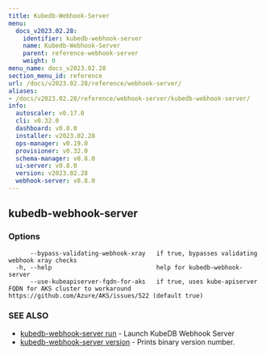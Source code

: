 ```yaml
---
title: Kubedb-Webhook-Server
menu:
  docs_v2023.02.28:
    identifier: kubedb-webhook-server
    name: Kubedb-Webhook-Server
    parent: reference-webhook-server
    weight: 0
menu_name: docs_v2023.02.28
section_menu_id: reference
url: /docs/v2023.02.28/reference/webhook-server/
aliases:
- /docs/v2023.02.28/reference/webhook-server/kubedb-webhook-server/
info:
  autoscaler: v0.17.0
  cli: v0.32.0
  dashboard: v0.8.0
  installer: v2023.02.28
  ops-manager: v0.19.0
  provisioner: v0.32.0
  schema-manager: v0.8.0
  ui-server: v0.8.0
  version: v2023.02.28
  webhook-server: v0.8.0
---
```


## kubedb-webhook-server



### Options

```
      --bypass-validating-webhook-xray   if true, bypasses validating webhook xray checks
  -h, --help                             help for kubedb-webhook-server
      --use-kubeapiserver-fqdn-for-aks   if true, uses kube-apiserver FQDN for AKS cluster to workaround https://github.com/Azure/AKS/issues/522 (default true)
```

### SEE ALSO

* [kubedb-webhook-server run](/docs/v2023.02.28/reference/webhook-server/kubedb-webhook-server_run)	 - Launch KubeDB Webhook Server
* [kubedb-webhook-server version](/docs/v2023.02.28/reference/webhook-server/kubedb-webhook-server_version)	 - Prints binary version number.

